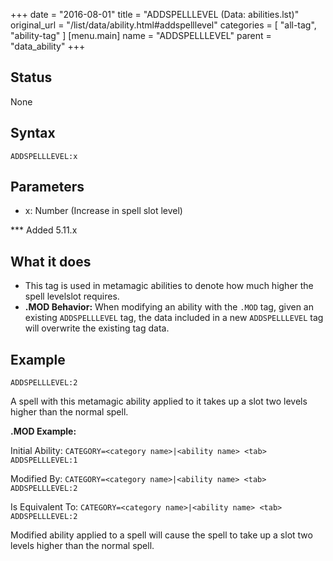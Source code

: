 +++
date = "2016-08-01"
title = "ADDSPELLLEVEL (Data: abilities.lst)"
original_url = "/list/data/ability.html#addspelllevel"
categories = [ "all-tag", "ability-tag" ]
[menu.main]
    name = "ADDSPELLLEVEL"
    parent = "data_ability"
+++

## Status

None

## Syntax

`ADDSPELLLEVEL:x`

## Parameters

-   x: Number (Increase in spell slot level)



<span id="addspelllevel"></span> \*\*\* Added 5.11.x

What it does
------------

-   This tag is used in metamagic abilities to denote how much higher
    the spell levelslot requires.
-   **.MOD Behavior:** When modifying an ability with the `.MOD` tag,
    given an existing `ADDSPELLLEVEL` tag, the data included in a new
    `ADDSPELLLEVEL` tag will overwrite the existing tag data.

Example
-------

`ADDSPELLLEVEL:2`

A spell with this metamagic ability applied to it takes up a slot two
levels higher than the normal spell.

**.MOD Example:**

Initial Ability:
`CATEGORY=<category name>|<ability name> <tab> ADDSPELLLEVEL:1`

Modified By:
`CATEGORY=<category name>|<ability name> <tab> ADDSPELLLEVEL:2`

Is Equivalent To:
`CATEGORY=<category name>|<ability name> <tab> ADDSPELLLEVEL:2`

Modified ability applied to a spell will cause the spell to take up a
slot two levels higher than the normal spell.

